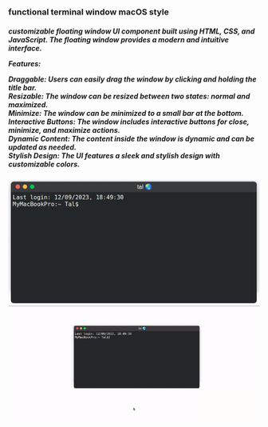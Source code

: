 
  <h3>functional terminal window macOS style</h1>
  <h5>customizable floating window UI component built using HTML, CSS, and JavaScript. The floating window provides a modern and intuitive interface.<br>
    
Features:<br>

Draggable: Users can easily drag the window by clicking and holding the title bar.<br>
Resizable: The window can be resized between two states: normal and maximized.<br>
Minimize: The window can be minimized to a small bar at the bottom.<br>
Interactive Buttons: The window includes interactive buttons for close, minimize, and maximize actions.<br>
Dynamic Content: The content inside the window is dynamic and can be updated as needed.<br>
Stylish Design: The UI features a sleek and stylish design with customizable colors.<br>
  </h5>
  
  <p align="center">
  <img src="screenshot_2.gif" alt="animated" /><br>
  <img src="screenshot.gif" alt="animated" />
</p>
